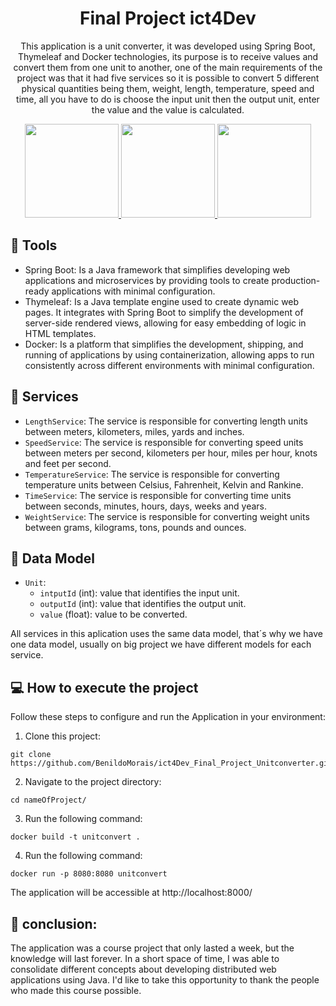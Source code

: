 <h1 align='center'> Final Project ict4Dev </h1>

<p align='center'>This application is a unit converter, it was developed using Spring Boot, Thymeleaf and Docker technologies, its purpose is to receive values and convert them from one unit to another, one of the main requirements of the project was that it had five services so it is possible to convert 5 different physical quantities being them, weight, length, temperature, speed and time, all you have to do is choose the input unit then the output unit, enter the value and the value is calculated.</p>

<div align='center'>
  <a href="https://spring.io/" target="_blank">
      <img src="https://upload.wikimedia.org/wikipedia/commons/4/44/Spring_Framework_Logo_2018.svg" width="150" height="150" />
  </a>

  <a href="https://www.thymeleaf.org/" target="_blank">
      <img src="https://www.thymeleaf.org/images/thymeleaf.png" width="150" height="150" />
  </a>

  <a href="https://www.docker.com/" target="_blank">
      <img src="https://www.docker.com/wp-content/uploads/2023/08/logo-guide-logos-1.svg" width="150" height="150" />
  </a>
</div>

## 🔧 Tools

-   Spring Boot: Is a Java framework that simplifies developing web applications and microservices by providing tools to create production-ready applications with minimal configuration.
-   Thymeleaf: Is a Java template engine used to create dynamic web pages. It integrates with Spring Boot to simplify the development of server-side rendered views, allowing for easy embedding of logic in HTML templates.
-   Docker: Is a platform that simplifies the development, shipping, and running of applications by using containerization, allowing apps to run consistently across different environments with minimal configuration.

## 📍 Services

- `LengthService`: The service is responsible for converting length units between meters, kilometers, miles, yards and inches.
- `SpeedService`: The service is responsible for converting speed units between meters per second, kilometers per hour, miles per hour, knots and feet per second.
- `TemperatureService`: The service is responsible for converting temperature units between Celsius, Fahrenheit, Kelvin and Rankine.
- `TimeService`: The service is responsible for converting time units between seconds, minutes, hours, days, weeks and years.
- `WeightService`: The service is responsible for converting weight units between grams, kilograms, tons, pounds and ounces.

## 📄 Data Model

- `Unit`:
    - `intputId` (int): value that identifies the input unit.
    - `outputId` (int): value that identifies the output unit.
    - `value` (float): value to be converted.

All services in this aplication uses the same data model, that´s why we have one data model, usually on big project we have different models for each service.

## 💻 How to execute the project

Follow these steps to configure and run the Application in your environment:

1. Clone this project:

  ```shell
  git clone https://github.com/BenildoMorais/ict4Dev_Final_Project_Unitconverter.git
  ```
2. Navigate to the project directory:

  ```shell
  cd nameOfProject/
  ```
3. Run the following command:

  ```shell
  docker build -t unitconvert .
  ```

4. Run the following command:

  ```shell
  docker run -p 8080:8080 unitconvert
  ```

The application will be accessible at http://localhost:8000/


## 🙏 conclusion:

The application was a course project that only lasted a week, but the knowledge will last forever.
In a short space of time, I was able to consolidate different concepts about developing distributed web applications using Java.
I'd like to take this opportunity to thank the people who made this course possible.